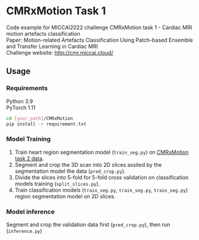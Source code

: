 # CMRxMotion Task 1
Code example for MICCAI2022 challenge CMRxMotion task 1 - Cardiac MRI motion artefacts classification \
Paper: Motion-related Artefacts Classification Using Patch-based Ensemble and Transfer Learning in Cardiac MRI \
Challenge website: http://cmr.miccai.cloud/

## Usage
### Requirements
Python 3.9 \
PyTorch 1.11
```bash
cd [your_path]/CMRxMotion
pip install -r requirement.txt
```
### Model Training
1. Train heart region segmentation model (`train_seg.py`) on <a href="[URL](https://www.synapse.org/#!Synapse:syn32407769/wiki/618236)">CMRxMotion task 2 data</a>.
2. Segment and crop the 3D scan into 2D slices assited by the segmentation model the data (`pred_crop.py`).
3. Divide the slices into 5-fold for 5-fold cross validation on classification models training (`split_slices.py`).
4. Train classification models (`train_seg.py`, `train_seg.py`, `train_seg.py`) region segmentation model on 2D slices.
   
### Model inference
Segment and crop the validation data first (`pred_crop.py`), then run (`inference.py`)


